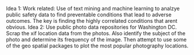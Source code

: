 Idea 1: Work related: Use of text mining and machine learning to analzye public safety data to find preventable conditions that lead to adverse outcomes.   The key is finding the highly correlated conditions that arent obvious.
Idea 2: Use public photo data repositories for Washington DC.   Scrap the xif location data from the photos.  Also identify the subject of the photo and determine its frequency of the image.    Then attempt to use some of the geo spatial packages to plot the most popular photography locations.

